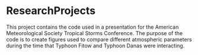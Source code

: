 # ResearchProjects

This project contains the code used in a presentation for the American Meteorological Society Tropical Storms Conference.
The purpose of the code is to create figures used to compare different atmospheric parameters during the time that Typhoon Fitow and Typhoon Danas were interacting.
